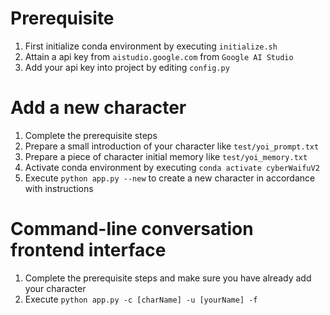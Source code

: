 # Prerequisite

1. First initialize conda environment by executing `initialize.sh`
2. Attain a api key from `aistudio.google.com` from `Google AI Studio`
3. Add your api key into project by editing `config.py`

# Add a new character

1. Complete the prerequisite steps
2. Prepare a small introduction of your character like `test/yoi_prompt.txt`
3. Prepare a piece of character initial memory like `test/yoi_memory.txt`
4. Activate conda environment by executing `conda activate cyberWaifuV2`
5. Execute `python app.py --new` to create a new character in accordance with instructions

# Command-line conversation frontend interface

1. Complete the prerequisite steps and make sure you have already add your character
2. Execute `python app.py -c [charName] -u [yourName] -f`